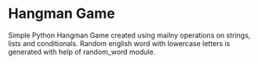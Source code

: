 # Hangman Game

Simple Python Hangman Game created using mailny operations on strings, lists and conditionals.
Random english word with lowercase letters is generated with help of random_word module.

